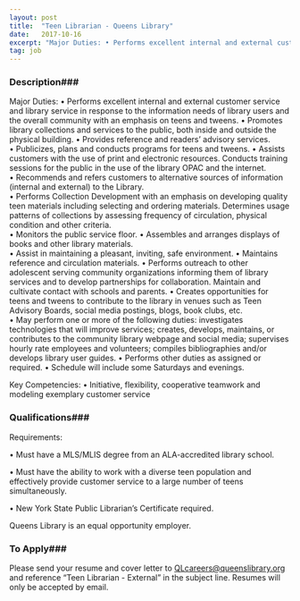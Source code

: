 ```yaml
---
layout: post
title:  "Teen Librarian - Queens Library"
date:   2017-10-16
excerpt: "Major Duties: • Performs excellent internal and external customer service and library service in response to the information needs of library users and the overall community with an emphasis on teens and tweens. • Promotes library collections and services to the public, both inside and outside the physical building. •..."
tag: job
---
```


### Description###

Major Duties: 
•	Performs excellent internal and external customer service and library service in response to the information needs of library users and the overall community with an emphasis on teens and tweens. 
•	Promotes library collections and services to the public, both inside and outside the physical building. 
•	Provides reference and readers’ advisory services.  
•	Publicizes, plans and conducts programs for teens and tweens. 
•	Assists customers with the use of print and electronic resources.  Conducts training sessions for the public in the use of the library OPAC and the internet.  
•	Recommends and refers customers to alternative sources of information (internal and external) to the Library.  
•	Performs Collection Development with an emphasis on developing quality teen materials including selecting and ordering materials. Determines usage patterns of collections by assessing frequency of circulation, physical condition and other criteria.  
•	Monitors the public service floor. 
•	Assembles and arranges displays of books and other library materials.  
•	Assist in maintaining a pleasant, inviting, safe environment. 
•	Maintains reference and circulation materials. 
•	Performs outreach to other adolescent serving community organizations informing them of library services and to develop partnerships for collaboration. Maintain and cultivate contact with schools and parents. 
•	Creates opportunities for teens and tweens to contribute to the library in venues such as Teen Advisory Boards, social media postings, blogs, book clubs, etc.  
•	May perform one or more of the following duties: investigates technologies that will improve services; creates, develops, maintains, or contributes to the community library webpage and social media; supervises hourly rate employees and volunteers; compiles bibliographies and/or develops library user guides. 
•	Performs other duties as assigned or required. 
•	Schedule will include some Saturdays and evenings.

Key Competencies:
•	Initiative, flexibility, cooperative teamwork and modeling exemplary customer service





### Qualifications###

Requirements:

• 	Must have a MLS/MLIS degree from an ALA-accredited library school.  

• 	Must have the ability to work with a diverse teen population and effectively provide customer service to a large number of teens simultaneously.  

• 	New York State Public Librarian’s Certificate required. 


Queens Library is an equal opportunity employer.









### To Apply###

Please send your resume and cover letter to QLcareers@queenslibrary.org and reference “Teen Librarian - External” in the subject line. Resumes will only be accepted by email.  





